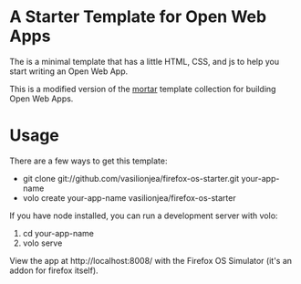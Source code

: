 # A Starter Template for Open Web Apps

The is a minimal template that has a little HTML, CSS, and js to help
you start writing an Open Web App.

This is a modified version of the [mortar](https://github.com/mozilla/mortar/)
template collection for building Open Web Apps.

# Usage

There are a few ways to get this template:

* git clone git://github.com/vasilionjea/firefox-os-starter.git your-app-name
* volo create your-app-name vasilionjea/firefox-os-starter

If you have node installed, you can run a development server with volo:

1. cd your-app-name
2. volo serve

View the app at http://localhost:8008/ with the Firefox OS Simulator (it's an addon for firefox itself).
